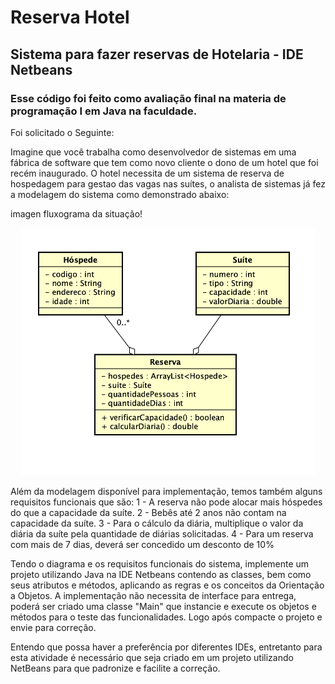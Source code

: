 # Reserva Hotel
## Sistema para fazer reservas de Hotelaria - IDE Netbeans

### Esse código foi feito como avaliação final na materia de programação I em Java na faculdade.

Foi solicitado o Seguinte:

Imagine que você trabalha como desenvolvedor de sistemas em uma fábrica de software que tem como novo cliente o dono de um hotel que foi recém inaugurado. O hotel necessita de um sistema de reserva de hospedagem para gestao das vagas nas suítes, o analista de sistemas já fez a modelagem do sistema como demonstrado abaixo:

imagen fluxograma da situação!
<p align="center">
<img width="470" src="src/fluxogramamapa.png">
</p>

Além da modelagem disponível para implementação, temos também alguns requisitos funcionais que são:
1 - A reserva não pode alocar mais hóspedes do que a capacidade da suíte.
2 - Bebês até 2 anos não contam na capacidade da suíte.
3 - Para o cálculo da diária, multiplique o valor da diária da suíte pela quantidade de diárias solicitadas.
4 - Para um reserva com mais de 7 dias, deverá ser concedido um desconto de 10%

Tendo o diagrama e os requisitos funcionais do sistema, implemente um projeto utilizando Java na IDE Netbeans contendo as classes, bem como seus atributos e métodos, aplicando as regras e os conceitos da Orientação a Objetos. A implementação não necessita de interface para entrega, poderá ser criado uma classe "Main" que instancie e execute os objetos e métodos para o teste das funcionalidades. Logo após compacte o projeto e envie para correção.

Entendo que possa haver a preferência por diferentes IDEs, entretanto para esta atividade é necessário que seja criado em um projeto utilizando NetBeans para que padronize e facilite a correção.


